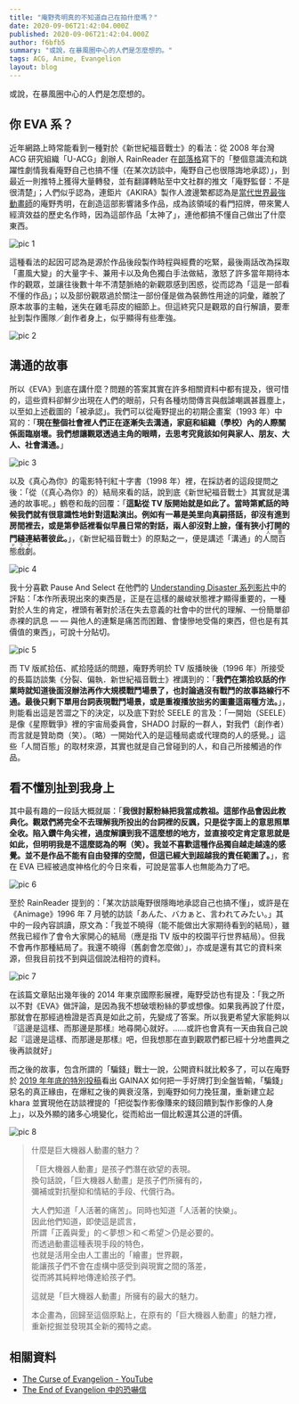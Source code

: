 ```yaml
---
title: "庵野秀明真的不知道自己在拍什麼嗎？"
date: 2020-09-06T21:42:04.000Z
published: 2020-09-06T21:42:04.000Z
author: f6bfb5
summary: "或說，在暴風圈中心的人們是怎麼想的。"
tags: ACG, Anime, Evangelion
layout: blog
---
```


或說，在暴風圈中心的人們是怎麼想的。

## 你 EVA 系？

近年網路上時常能看到一種對於《新世紀福音戰士》的看法：從 2008 年台灣 ACG 研究組織「U-ACG」創辦人 RainReader 在[部落格](https://blog.xuite.net/tuyu/MIYU/17160404-EVANGELION%E6%96%B0%E5%8A%87%E5%A0%B4%E7%89%88%EF%BC%9A%E5%BA%8F%EF%BD%9E%E5%B0%91%E5%B9%B4%E8%AE%8A%E6%88%90%E4%BA%86%E7%A5%9E%E8%A9%B1)寫下的「整個意識流和跳躍性劇情我看庵野自己也搞不懂（在某次訪談中，庵野自己也很隱誨地承認）」，到最近一則推特上獲得大量轉發，並有翻譯轉貼至中文社群的推文「庵野監督：不是很清楚」；人們似乎認為，連鉅片《AKIRA》製作人渡邊繁都認為是[當代世界最強動畫師](https://togetter.com/li/1527666)的庵野秀明，在創造這部影響諸多作品，成為該領域的看門招牌，帶來驚人經濟效益的歷史名作時，因為這部作品「太神了」，連他都搞不懂自己做出了什麼東西。

![pic 1](https://i.imgur.com/8N8B3e0.jpg)

這種看法的起因可認為是源於作品後段製作時程與經費的吃緊，最後兩話改為採取「畫風大變」的大量字卡、兼用卡以及角色獨白手法做結，激怒了許多當年期待本作的觀眾，並讓往後數十年不清楚脈絡的新觀眾感到困惑，從而認為「這是一部看不懂的作品」；以及部份觀眾過於關注一部份僅是做為裝飾性用途的詞彙，離脫了原本故事的主軸，迷失在雞毛蒜皮的細節上。但這終究只是觀眾的自行解讀，要牽扯到製作團隊／創作者身上，似乎顯得有些牽強。

![pic 2](https://i.imgur.com/5S3cCgV.png)

## 溝通的故事

所以《EVA》到底在講什麼？問題的答案其實在許多相關資料中都有提及，很可惜的，這些資料卻鮮少出現在人們的眼前，只有各種坊間傳言與戲謔嘲諷甚囂塵上，以至如上述截圖的「被承認」。我們可以從庵野提出的初期企畫案（1993 年）中寫的：「**現在整個社會裡人們正在逐漸失去溝通，家庭和組織（學校）內的人際關係面臨崩壞。我們想讓觀眾透過主角的眼睛，去思考究竟該如何與家人、朋友、大人、社會溝通。**」

![pic 3](https://i.imgur.com/y5CoIj6.png)

以及《真心為你》的電影特刊紅十字書（1998 年）裡，在採訪者的這段提問之後：「從（《真心為你》的）結局來看的話，說到底《新世紀福音戰士》其實就是溝通的故事呢。」鶴卷和哉的回覆：「**這點從 TV 版開始就是如此了。當時第貳話的時候我們就有很意識性地針對這點演出。例如有一幕是美里向真嗣搭話，卻沒有進到房間裡去，或是第參話裡看似早晨日常的對話，兩人卻沒對上臉，僅有狹小打開的門縫連結著彼此。**」，《新世紀福音戰士》的原點之一，便是講述「溝通」的<ruby>人間百態戲劇<rp>(</rp><rt>人間ドラマ</rt><rp>)</rp></ruby>。

![pic 4](https://i.imgur.com/ONaDVgZ.png)

我十分喜歡 Pause And Select 在他們的 [Understanding Disaster 系列影片](https://www.youtube.com/watch?v=dCKZQphDyLY)中的評點：「本作所表現出來的東西是，正是在這樣的嚴峻狀態裡才顯得重要的，一種對於人生的肯定，裡頭有著對於活在失去意義的社會中的世代的理解、一份簡單卻赤裸的訊息 — — 與他人的連繫是痛苦而困難、會悽慘地受傷的東西，但也是有其價值的東西」，可說十分貼切。

![pic 5](https://i.imgur.com/U0Kj4Aw.png)

而 TV 版貳拾伍、貳拾陸話的問題，庵野秀明於 TV 版播映後（1996 年）所接受的長篇訪談集《分裂、偏執．新世紀福音戰士》裡講到的：「**我們在第拾玖話的作業時就知道後面沒辦法再作大規模戰鬥場景了，也討論過沒有戰鬥的故事路線行不通。最後只剩下單用台詞表現戰鬥場景，或是重複播放拙劣的圖畫這兩種方法。**」，則能看出這是苦澀之下的決定，以及底下對於 SEELE 的言及：「一開始（SEELE）是像《星際戰爭》裡的宇宙局委員會，SHADO 討厭的一群人，對我們（創作者）而言就是贊助商（笑）。（略）一開始代入的是這種局處或代理商的人的感覺。」這些「人間百態」的取材來源，其實也就是自己曾碰到的人，和自己所接觸過的作品。

## 看不懂別扯到我身上

其中最有趣的一段話大概就屬：「**我很討厭粉絲把我當成教祖。這部作品會因此教典化。觀眾們將完全不去理解我所投出的台詞裡的反諷，只是從字面上的意思照單全收。陷入鑽牛角尖裡，過度解讀到我不這麼想的地方，並直接咬定肯定意思就是如此，但明明我是不這麼認為的啊（笑）。我並不喜歡這種作品獨自越走越遠的感覺。並不是作品不能有自由發揮的空間，但這已經大到超越我的責任範圍了。**」，套在 EVA 已經被過度神格化的今日來看，可說是當事人也無能為力了吧。

![pic 6](https://i.imgur.com/dRvDbic.png)

至於 RainReader 提到的：「某次訪談庵野很隱晦地承認自己也搞不懂」，或許是在《Animage》1996 年 7 月號的訪談「あんた、バカぁと、言われてみたい。」其中的一段內容誤讀，原文為：「我並不曉得（能不能做出大家期待看到的結局），雖然我已經作了會令大家開心的結局（應是指 TV 版中的校園平行世界結局）。但我不會再作那種結局了。我還不曉得（舊劇會怎麼做）」，亦或是還有其它的資料來源，但我目前找不到與這個說法相符的資料。

![pic 7](https://i.imgur.com/d3lOowI.png)

在該篇文章貼出幾年後的 2014 年東京國際影展裡，庵野受訪也有提及：「我之所以不對《EVA》做評論，是因為我不想破壞粉絲的夢或想像。如果我再說了什麼，那就會在那經過檢證是否真是如此之前，先變成了答案。所以我更希望大家能夠以『這邊是這樣、而那邊是那樣』地尋開心就好。……或許也會真有一天由我自己說起『這邊是這樣、而那邊是那樣』吧，但我想那在直到觀眾們都已經十分地盡興之後再談就好」

而之後的故事，包含所謂的「騙錢」戰士一說，公開資料就比較多了，可以在庵野於 [2019 年年底的特別投稿](https://diamond.jp/articles/-/224881)看出 GAINAX 如何把一手好牌打到全盤皆輸，「騙錢」惡名的真正緣由，在爆紅之後的興衰沒落，到庵野如何力挽狂瀾，重新建立起 khara 並實現他在訪談裡提的「把從製作影像賺來的錢回饋到製作影像的人身上」，以及外顯的諸多心境變化，從而給出一個比較還其公道的評價。

![pic 8](https://i.imgur.com/NZufCq8.jpg)

> 什麼是巨大機器人動畫的魅力？
>
> 「巨大機器人動畫」是孩子們潛在欲望的表現。
> <br>換句話說，「巨大機器人動畫」是孩子們所擁有的，
> <br>彌補或對抗壓抑和情結的手段、代償行為。
>
> 大人們知道「人活著的痛苦」。同時也知道「人活著的快樂」。
> <br>因此他們知道，即使這是謊言，
> <br>所謂「正義與愛」的＜夢想＞和＜希望＞仍是必要的。
> <br>而透過動畫這種表現手段的特色，
> <br>也就是活用全由人工畫出的「繪畫」世界觀，
> <br>能讓孩子們不會在虛構中感受到與現實之間的落差，
> <br>從而將其純粹地傳達給孩子們。
>
> 這就是「巨大機器人動畫」所擁有的最大的魅力。
>
> 本企畫為，回歸至這個原點上，在原有的「巨大機器人動畫」的魅力裡，
> <br>重新挖掘並發現其全新的獨特之處。

## 相關資料

- [The Curse of Evangelion - YouTube](https://www.youtube.com/watch?v=rHIvs0Q-uKI)
- [The End of Evangelion 中的恐嚇信](http://orgsun.blogspot.com/2011/05/end-of-evangelion.html)
